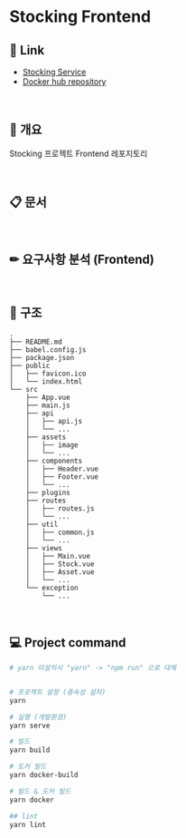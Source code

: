 # Stocking Frontend

## 🔗 Link

 - [Stocking Service](http://52.78.111.36/)
 - [Docker hub repository](https://hub.docker.com/repository/docker/s4ng/stocking-front)

<br>

## 📃 개요

Stocking 프로젝트 Frontend 레포지토리

<br>

## 📋 문서

<br>

## ✏ 요구사항 분석 (Frontend)  

<br>

## 🔨 구조

```
.
├── README.md
├── babel.config.js
├── package.json
├── public
│   ├── favicon.ico
│   └── index.html
└── src
    ├── App.vue
    ├── main.js
    ├── api
    │   ├── api.js
    │   └── ...
    ├── assets
    │   ├── image
    │   └── ...
    ├── components 
    │   ├── Header.vue
    │   ├── Footer.vue
    │   └── ...
    ├── plugins             
    ├── routes
    │   ├── routes.js
    │   └── ...
    ├── util
    │   ├── common.js
    │   └── ...
    ├── views
    │   ├── Main.vue
    │   ├── Stock.vue
    │   ├── Asset.vue
    │   └── ...
    └── exception
        └── ...
```

<br>


### 

## 💻 Project command
```bash
# yarn 미설치시 "yarn" -> "npm run" 으로 대체


# 프로젝트 설정 (종속성 설치)
yarn

# 실행 (개발환경)
yarn serve

# 빌드
yarn build

# 도커 빌드
yarn docker-build

# 빌드 & 도커 빌드
yarn docker

## lint
yarn lint
```
